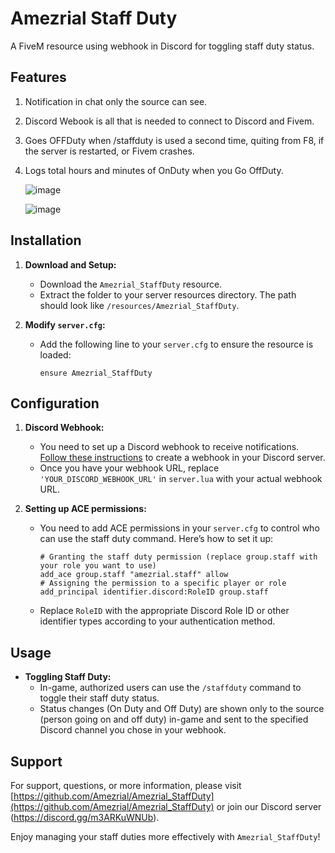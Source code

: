 # Amezrial Staff Duty

A FiveM resource using webhook in Discord for toggling staff duty status.

## Features
1. Notification in chat only the source can see.
2. Discord Webook is all that is needed to connect to Discord and Fivem.
3. Goes OFFDuty when /staffduty is used a second time, quiting from F8, if the server is restarted, or Fivem crashes.
4. Logs total hours and minutes of OnDuty when you Go OffDuty.

   ![image](https://github.com/Amezrial/Amezrial_StaffDuty/assets/44910717/59096d91-ae48-4602-ad75-54037cf9a14f)
   
   ![image](https://github.com/Amezrial/Amezrial_StaffDuty/assets/44910717/05425d58-2182-4106-9531-85edf9f24cbf)


## Installation

1. **Download and Setup:**
   - Download the `Amezrial_StaffDuty` resource.
   - Extract the folder to your server resources directory. The path should look like `/resources/Amezrial_StaffDuty`.

2. **Modify `server.cfg`:**
   - Add the following line to your `server.cfg` to ensure the resource is loaded:
     ```
     ensure Amezrial_StaffDuty
     ```

## Configuration

1. **Discord Webhook:**
   - You need to set up a Discord webhook to receive notifications. [Follow these instructions](https://support.discord.com/hc/en-us/articles/228383668-Intro-to-Webhooks) to create a webhook in your Discord server.
   - Once you have your webhook URL, replace `'YOUR_DISCORD_WEBHOOK_URL'` in `server.lua` with your actual webhook URL.

2. **Setting up ACE permissions:**
   - You need to add ACE permissions in your `server.cfg` to control who can use the staff duty command. Here’s how to set it up:
     ```
     # Granting the staff duty permission (replace group.staff with your role you want to use)
     add_ace group.staff "amezrial.staff" allow
     # Assigning the permission to a specific player or role
     add_principal identifier.discord:RoleID group.staff
     ```

   - Replace `RoleID` with the appropriate Discord Role ID or other identifier types according to your authentication method.

## Usage

- **Toggling Staff Duty:**
  - In-game, authorized users can use the `/staffduty` command to toggle their staff duty status.
  - Status changes (On Duty and Off Duty) are shown only to the source (person going on and off duty) in-game and sent to the specified Discord channel you chose in your webhook.

## Support

For support, questions, or more information, please visit [https://github.com/Amezrial/Amezrial_StaffDuty](https://github.com/Amezrial/Amezrial_StaffDuty) or join our Discord server (https://discord.gg/m3ARKuWNUb).

Enjoy managing your staff duties more effectively with `Amezrial_StaffDuty`!
